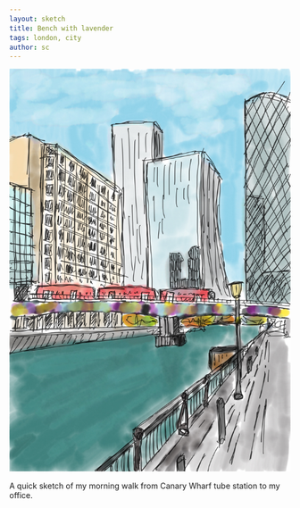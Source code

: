 ```yaml
---
layout: sketch
title: Bench with lavender
tags: london, city
author: sc
---
```


![Canary Wharf](/img/sketches/canary_wharf.jpg)

A quick sketch of my morning walk from Canary Wharf tube station to my office.
